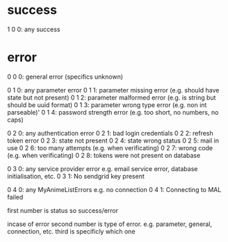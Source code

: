 # success

1 0 0: any success

# error

0 0 0: general error (specifics unknown)

0 1 0: any parameter error
0 1 1: parameter missing error (e.g. should have state but not present)
0 1 2: parameter malformed error (e.g. is string but should be uuid format)
0 1 3: parameter wrong type error (e.g. non int parseable)'
0 1 4: password strength error (e.g. too short, no numbers, no caps)

0 2 0: any authentication error
0 2 1: bad login credentials
0 2 2: refresh token error
0 2 3: state not present
0 2 4: state wrong status
0 2 5: mail in use
0 2 6: too many attempts (e.g. when verificating)
0 2 7: wrong code (e.g. when verificating)
0 2 8: tokens were not present on database

0 3 0: any service provider error e.g. email service error, database initialisation, etc.
0 3 1: No sendgrid key present

0 4 0: any MyAnimeListErrors e.g. no connection
0 4 1: Connecting to MAL failed

first number is status so success/error

incase of error
second number is type of error. e.g. parameter, general, connection, etc.
third is specificly which one

